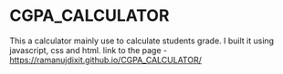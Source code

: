 # CGPA_CALCULATOR
This a calculator mainly use to calculate students grade. I built it using javascript, css and html.
link to the page - https://ramanujdixit.github.io/CGPA_CALCULATOR/

